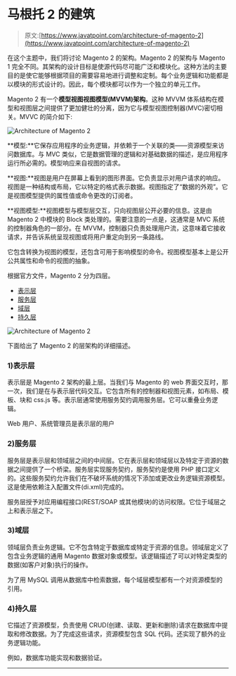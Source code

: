# 马根托 2 的建筑

> 原文:[https://www.javatpoint.com/architecture-of-magento-2](https://www.javatpoint.com/architecture-of-magento-2)

在这个主题中，我们将讨论 Magento 2 的架构。Magento 2 的架构与 Magento 1 完全不同。其架构的设计目标是使源代码尽可能广泛和模块化。这种方法的主要目的是使它能够根据项目的需要容易地进行调整和定制。每个业务逻辑和功能都是以模块的形式设计的。因此，每个模块都可以作为一个独立的单元工作。

Magento 2 有一个**模型视图视图模型(MVVM)架构**。这种 MVVM 体系结构在模型和视图层之间提供了更加健壮的分离，因为它与模型视图控制器(MVC)密切相关。MVVC 的简介如下:

![Architecture of Magento 2](../Images/78b016a0306d67e0f49631db4a03ab3f.png)

**模型:**它保存应用程序的业务逻辑，并依赖于一个关联的类——资源模型来访问数据库。与 MVC 类似，它是数据管理的逻辑和对基础数据的描述，是应用程序运行所必需的。模型响应来自视图的请求。

**视图:**视图是用户在屏幕上看到的图形界面。它负责显示对用户请求的响应。视图是一种结构或布局，它以特定的格式表示数据。视图指定了“数据的外观”。它是视图模型提供的属性值或命令更改的订阅者。

**视图模型:**视图模型与模型层交互，只向视图层公开必要的信息。这是由 Magento 2 中模块的 Block 类处理的。需要注意的一点是，这通常是 MVC 系统的控制器角色的一部分。在 MVVM，控制器只负责处理用户流，这意味着它接收请求，并告诉系统呈现视图或将用户重定向到另一条路线。

它包含转换为视图的模型，还包含可用于影响模型的命令。视图模型基本上是公开公共属性和命令的视图的抽象。

根据官方文件，Magento 2 分为四层。

*   [表示层](#Presentation-Layer)
*   [服务层](#Service-Layer)
*   [域层](#Domain-Layer)
*   [持久层](#Persistence-Layer)

![Architecture of Magento 2](../Images/dfe0807887ac6f57b99b967f6c41138d.png)

下面给出了 Magento 2 的层架构的详细描述。

### 1)表示层

表示层是 Magento 2 架构的最上层。当我们与 Magento 的 web 界面交互时，那一次，我们是在与表示层代码交互。它包含所有的控制器和视图元素，如布局、模板、块和 css.js 等。表示层通常使用服务契约调用服务层。它可以重叠业务逻辑。

Web 用户、系统管理员是表示层的用户

### 2)服务层

服务层是表示层和领域层之间的中间层。它在表示层和领域层以及特定于资源的数据之间提供了一个桥梁。服务层实现服务契约，服务契约是使用 PHP 接口定义的。这些服务契约允许我们在不破坏系统的情况下添加或更改业务逻辑资源模型。这是使用依赖注入配置文件(di.xml)完成的。

服务层授予对应用编程接口(REST/SOAP 或其他模块)的访问权限。它位于域层之上和表示层之下。

### 3)域层

领域层负责业务逻辑。它不包含特定于数据库或特定于资源的信息。领域层定义了包含业务逻辑的通用 Magento 数据对象或模型。该逻辑描述了可以对特定类型的数据(如客户对象)执行的操作。

为了用 MySQL 调用从数据库中检索数据，每个域层模型都有一个对资源模型的引用。

### 4)持久层

它描述了资源模型，负责使用 CRUD(创建、读取、更新和删除)请求在数据库中提取和修改数据。为了完成这些请求，资源模型包含 SQL 代码。还实现了额外的业务逻辑功能。

例如，数据库功能实现和数据验证。

* * *